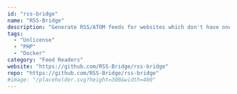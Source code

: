 ```yaml
---
id: "rss-bridge"
name: "RSS-Bridge"
description: "Generate RSS/ATOM feeds for websites which don't have one."
tags:
  - "Unlicense"
  - "PHP"
  - "Docker"
category: "Feed Readers"
website: "https://github.com/RSS-Bridge/rss-bridge"
repo: "https://github.com/RSS-Bridge/rss-bridge"
#image: "/placeholder.svg?height=300&width=400"
---
```


